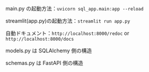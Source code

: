 main.py の起動方法：`uvicorn sql_app.main:app --reload`

streamlit(app.py)の起動方法：`streamlit run app.py`

自動ドキュメント：`http://localhost:8000/redoc` or `http://localhost:8000/docs`

models.py は SQLAlchemy 側の構造

schemas.py は FastAPI 側の構造
